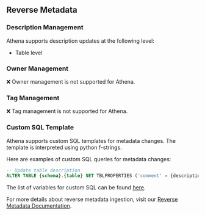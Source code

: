 ## Reverse Metadata

### Description Management

Athena supports description updates at the following level:
- Table level

### Owner Management

❌ Owner management is not supported for Athena.

### Tag Management

❌ Tag management is not supported for Athena.

### Custom SQL Template

Athena supports custom SQL templates for metadata changes. The template is interpreted using python f-strings.

Here are examples of custom SQL queries for metadata changes:

```sql
-- Update table description
ALTER TABLE {schema}.{table} SET TBLPROPERTIES ('comment' = {description});
```

The list of variables for custom SQL can be found [here](/v1.8/connectors/reverse-metadata-workflow-link.md#custom-sql-template).

For more details about reverse metadata ingestion, visit our [Reverse Metadata Documentation](/v1.8/connectors/reverse-metadata-workflow-link.md).
